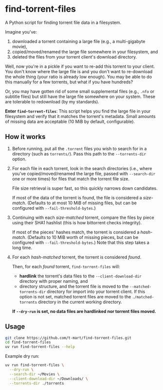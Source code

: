 # find-torrent-files

A Python script for finding torrent file data in a filesystem.

Imagine you've:

1. downloaded a torrent containing a large file (e.g., a multi-gigabyte movie),
2. copied/moved/renamed the large file somewhere in your filesystem, and
3. deleted the files from your torrent client's download directory.

Well, now you're in a pickle if you want to re-add this torrent to your client.
You don't know where the large file is and you don't want to re-download the
whole thing (your ratio is already low enough). You may be able to do this
manually for a few torrents, but what if you have hundreds?

Or, you may have gotten rid of some small supplemental files (e.g., `.nfo` or
subtitle files) but still have the large file somewhere on your system. These
are tolerable to redownload (by my standards).

**Enter `find-torrent-files`**: This script helps you find the large file in
your filesystem and verify that it matches the torrent's metadata. Small amounts
of missing data are acceptable (10 MiB by default, configurable).

## How it works

1. Before running, put all the `.torrent` files you wish to search for in a
   directory (such as `torrents/`). Pass this path to the `--torrents-dir`
   option.

2. For each file in each torrent, look in the search directories (i.e., where
   you've copied/moved/renamed the large file, passed with `--search-dir` one or
   more times) for files that match the torrent file size.

   File size retrieval is super fast, so this quickly narrows down candidates.

   If most of the data of the torrent is found, the file is considered a
   _size-match_. (Defaults to at most 10 MiB of missing files, but can be
   configured with `--fail-threshold-bytes`.)

3. Continuing with each _size-matched_ torrent, compare the files by piece using
   their SHA1 hashlist (this is how bittorrent checks integrity).

   If most of the pieces' hashes match, the torrent is considered a
   _hash-match_. (Defaults to 10 MiB worth of missing pieces, but can be
   configured with `--fail-threshold-bytes`.) Note that this step takes a long
   time.

4. For each _hash-matched_ torrent, the torrent is considered _found_.

   Then, for each _found_ torrent, `find-torrent-files` will:

   - **hardlink** the torrent's data files to the `--client-download-dir`
     directory with proper naming, and
   - directory structure, and the torrent file is moved to the
     `--matched-torrents-dir` directory for import into your torrent client. If
     this option is not set, matched torrent files are moved to the
     `./matched-torrents` directory in the current working directory.

   **If `--dry-run` is set, no data files are hardlinked nor torrent files
   moved.**

## Usage

```bash
git clone https://github.com/t-mart/find-torrent-files.git
cd find-torrent-files
uv run find-torrent-files --help
```

Example dry run:

```bash
uv run find-torrent-files \
  --dry-run \
  --search-dir ~/Movies \
  --client-download-dir ~/Downloads/ \
  --torrents-dir ./torrents
```

